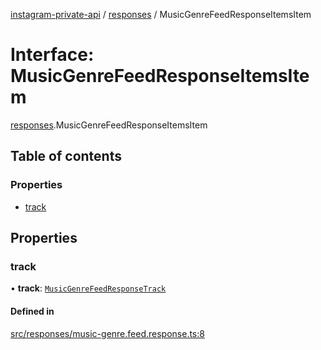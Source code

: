 [instagram-private-api](../../README.md) / [responses](../../modules/responses.md) / MusicGenreFeedResponseItemsItem

# Interface: MusicGenreFeedResponseItemsItem

[responses](../../modules/responses.md).MusicGenreFeedResponseItemsItem

## Table of contents

### Properties

- [track](MusicGenreFeedResponseItemsItem.md#track)

## Properties

### track

• **track**: [`MusicGenreFeedResponseTrack`](MusicGenreFeedResponseTrack.md)

#### Defined in

[src/responses/music-genre.feed.response.ts:8](https://github.com/Nerixyz/instagram-private-api/blob/4971f34/src/responses/music-genre.feed.response.ts#L8)
